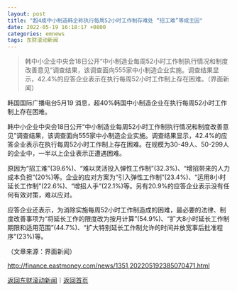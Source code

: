 ```yaml
---
layout: post
title: "超4成中小制造韩企称执行每周52小时工作制存难处 “招工难”等成主因"
date: 2022-05-19 16:18:17 +0800
categories: emnews
tags: 东财滚动新闻
---
```

> 韩中小企业中央会18日公开“中小制造业每周52小时工作制执行情况和制度改善意见”调查结果，该调查面向555家中小制造企业实施。调查结果显示，42.4%的应答企业表示在执行每周52小时工作制上存在困难。（界面新闻）

<p>韩国国际广播电台5月19 消息，超40%韩国中小制造企业在执行每周52小时工作制上存在困难。</p>
 <p>韩中小企业中央会18日公开“中小制造业每周52小时工作制执行情况和制度改善意见”调查结果，该调查面向555家中小制造企业实施。调查结果显示，42.4%的应答企业表示在执行每周52小时工作制上存在困难。在规模为30-49人、50-299人的企业中，一半以上企业表示正遭遇困难。</p>
 <p>原因为“招工难”(39.6%)、“难以灵活投入弹性工作制”(32.3%)、“增招带来的人力成本负担”(20%)等。企业的应对方案为“引入弹性工作制”(23.4%)、“运用8小时延长工作制”(22.6%)、“增招人手”(22.1%)等。另有20.9%的应答企业表示没有任何有效对策，难以应对。</p>
 <p>应答企业还表示，为消除实施每周52小时工作制造成的困难，最必要的法律、制度改善事项为“将延长工作的限度改为按月计算”(54.9%)、“扩大8小时延长工作制期限和适用范围”(44.7%)、“扩大特别延长工作制允许的时间并放宽事后批准程序”(23%)等。</p><p class="em_media">（文章来源：界面新闻）</p>

<http://finance.eastmoney.com/news/1351,202205192385070471.html>

[返回东财滚动新闻](//finews.withounder.com/emnews/)｜[返回首页](//finews.withounder.com/)